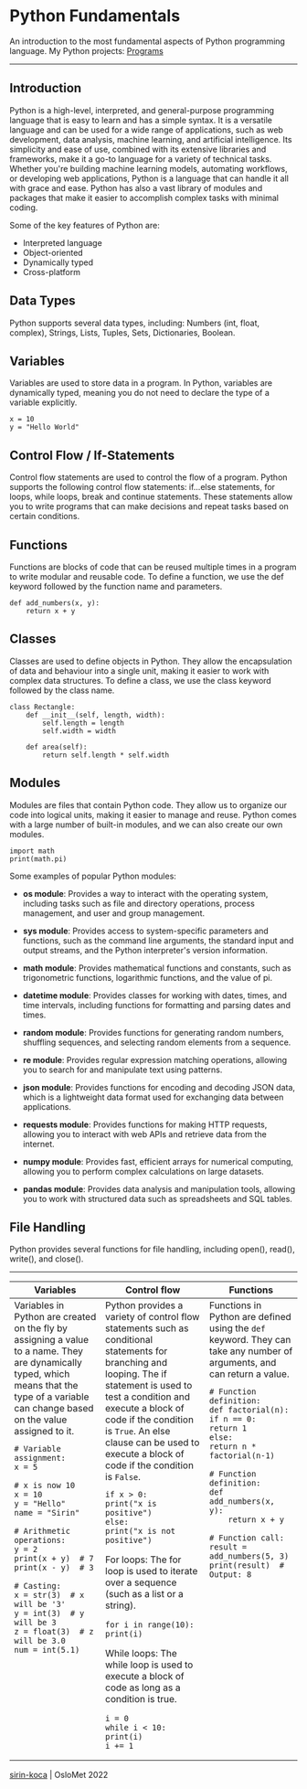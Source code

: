 # Python Fundamentals
An introduction to the most fundamental aspects of Python programming language.
My Python projects: [Programs](https://github.com/sirin-koca/Python_Fundamentals/tree/master/programs)

---

## Introduction
Python is a high-level, interpreted, and general-purpose programming language that is easy to learn and has a simple syntax. It is a versatile language and can be used for a wide range of applications, such as web development, data analysis, machine learning, and artificial intelligence. Its simplicity and ease of use, combined with its extensive libraries and frameworks, make it a go-to language for a variety of technical tasks. Whether you're building machine learning models, automating workflows, or developing web applications, Python is a language that can handle it all with grace and ease. Python has also a vast library of modules and packages that make it easier to accomplish complex tasks with minimal coding.

Some of the key features of Python are:

- Interpreted language
- Object-oriented
- Dynamically typed
- Cross-platform

## Data Types
Python supports several data types, including:
Numbers (int, float, complex),
Strings,
Lists,
Tuples,
Sets,
Dictionaries,
Boolean. 

## Variables
Variables are used to store data in a program. In Python, variables are dynamically typed, meaning you do not need to declare the type of a variable explicitly. 

```
x = 10
y = "Hello World"
```

## Control Flow / If-Statements
Control flow statements are used to control the flow of a program. Python supports the following control flow statements:
if...else statements,
for loops,
while loops,
break and continue statements. 
These statements allow you to write programs that can make decisions and repeat tasks based on certain conditions.

## Functions
Functions are blocks of code that can be reused multiple times in a program to write modular and reusable code. To define a function, we use the def keyword followed by the function name and parameters.

```
def add_numbers(x, y):
    return x + y
```

## Classes
Classes are used to define objects in Python. They allow the encapsulation of data and behaviour into a single unit, making it easier to work with complex data structures. To define a class, we use the class keyword followed by the class name.

```
class Rectangle:
    def __init__(self, length, width):
        self.length = length
        self.width = width

    def area(self):
        return self.length * self.width
```

## Modules
Modules are files that contain Python code. They allow us to organize our code into logical units, making it easier to manage and reuse. Python comes with a large number of built-in modules, and we can also create our own modules.

```
import math
print(math.pi)
```

Some examples of popular Python modules:

* __os module__: Provides a way to interact with the operating system, including tasks such as file and directory operations, process management, and user and group management.

* __sys module__: Provides access to system-specific parameters and functions, such as the command line arguments, the standard input and output streams, and the Python interpreter's version information.

* __math module__: Provides mathematical functions and constants, such as trigonometric functions, logarithmic functions, and the value of pi.

* __datetime module__: Provides classes for working with dates, times, and time intervals, including functions for formatting and parsing dates and times.

* __random module__: Provides functions for generating random numbers, shuffling sequences, and selecting random elements from a sequence.

* __re module__: Provides regular expression matching operations, allowing you to search for and manipulate text using patterns.

* __json module__: Provides functions for encoding and decoding JSON data, which is a lightweight data format used for exchanging data between applications.

* __requests module__: Provides functions for making HTTP requests, allowing you to interact with web APIs and retrieve data from the internet.

* __numpy module__: Provides fast, efficient arrays for numerical computing, allowing you to perform complex calculations on large datasets.

* __pandas module__: Provides data analysis and manipulation tools, allowing you to work with structured data such as spreadsheets and SQL tables.


## File Handling
Python provides several functions for file handling, including open(), read(), write(), and close(). 

---

<table> 
<thead>
<tr>
<th>Variables</th>
<th>Control flow</th>
<th>Functions</th>
</tr>
</thead>
<tbody>
<tr>
<td td valign="top"> Variables in Python are created on the fly by assigning a value to a name. They are dynamically typed, which means that the type of a variable can change based on the value assigned to it.


```
# Variable assignment:
x = 5

# x is now 10
x = 10      
y = "Hello" 
name = "Sirin"

# Arithmetic operations:
y = 2
print(x + y)  # 7
print(x - y)  # 3

# Casting:
x = str(3)  # x will be '3'
y = int(3)  # y will be 3
z = float(3)  # z will be 3.0
num = int(5.1)
```

</td>
<td td valign="top"> Python provides a variety of control flow statements such as conditional statements for branching and looping. The if statement is used to test a condition and execute a block of code if the condition is <code/>True</code>. An else clause can be used to execute a block of code if the condition is <code>False</code>.   


```
if x > 0:
print("x is positive")
else:
print("x is not positive")    
```

For loops: 
The for loop is used to iterate over a sequence (such as a list or a string).

```
for i in range(10):
print(i)  
```

While loops: 
The while loop is used to execute a block of code as long as a condition is true.

```
i = 0
while i < 10:
print(i)
i += 1
```

</td>
<td td valign="top"> Functions in Python are defined using the <code>def</code> keyword. They can take any number of arguments, and can return a value.  


```
# Function definition:
def factorial(n):
if n == 0:
return 1
else:
return n * factorial(n-1)

# Function definition:
def add_numbers(x, y):
    return x + y

# Function call:
result = add_numbers(5, 3)
print(result)  # Output: 8
``` 

</td>
</tr>        
</tbody>
</table>

[sirin-koca](https://github.com/sirin-koca) | OsloMet 2022
